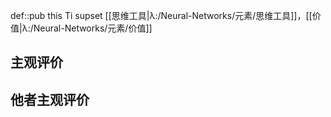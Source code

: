 def::pub this Ti supset [[思维工具|λ:/Neural-Networks/元素/思维工具]]，[[价值|λ:/Neural-Networks/元素/价值]]



## 主观评价


## 他者主观评价